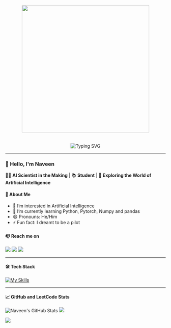 <div align="center">
  
<img src="https://user-images.githubusercontent.com/74038190/212749447-bfb7e725-6987-49d9-ae85-2015e3e7cc41.gif" width="400"><br><br><br>
<img src="https://readme-typing-svg.demolab.com?font=Source+Code+Pro&size=30&pause=1000&width=435&lines=%3C%2F%E0%AE%B5%E0%AE%A3%E0%AE%95%E0%AF%8D%E0%AE%95%E0%AE%AE%E0%AF%8D+World%F0%9F%91%8B!!!+%3E;%3C%2FHello+World%F0%9F%91%8B!!!+%3E;%3C%2FHola+World%F0%9F%91%8B!!!+%3E;%3C%2FBonjour+World%F0%9F%91%8B!!!+%3E;%3C%2F%E3%81%93%E3%82%93%E3%81%AB%E3%81%A1%E3%81%AF+World%F0%9F%91%8B!!!+%3E;%3C%2F%EC%95%88%EB%85%95%ED%95%98%EC%84%B8%EC%9A%94+World%F0%9F%91%8B!!!+%3E;%3C%2F%E4%BD%A0%E5%A5%BD+World%F0%9F%91%8B!!!+%3E;%3C%2FHallo+World%F0%9F%91%8B!!!%3E" alt="Typing SVG"/>
</div>

---

### 👋 Hello, I'm **Naveen** 

👨‍💻 **AI Scientist in the Making** | 📚 **Student** | 🧠 **Exploring the World of Artificial Intelligence**

#### 🌟 About Me

- 👀 I’m interested in Artificial Intelligence 
- 🌱 I’m currently learning Python, Pytorch, Numpy and pandas
- 😄 Pronouns: He/Him
- ⚡ Fun fact: I dreamt to be a pilot

#### 📭 Reach me on
[![](https://img.shields.io/badge/LinkedIn-0077B5?style=for-the-badge&logo=linkedin&logoColor=white)](https://www.linkedin.com/in/naveenkanthan/)
[![](	https://img.shields.io/badge/Instagram-E4405F?style=for-the-badge&logo=instagram&logoColor=white)](https://www.instagram.com/naveennk_25/)
[![](https://img.shields.io/badge/Gmail-D14836?style=for-the-badge&logo=gmail&logoColor=white)](mailto:naveenkanthan12@gmail.com)

---

#### 🛠️ Tech Stack
[![My Skills](https://skillicons.dev/icons?i=python,java,c,git,github,tensorflow,pytorch,mysql,html,css&theme=dark)](https://skillicons.dev)

---

#### 📈 GitHub and LeetCode Stats
![Naveen's GitHub Stats](https://github-readme-stats.vercel.app/api?username=Naveen1825&show_icons=true&theme=github_dark)
![](https://github-readme-stats.vercel.app/api/top-langs/?username=Naveen1825&theme=github_dark&show_icons=true)

![](https://leetcard.jacoblin.cool/naveenkanthan12?ext=contest)
